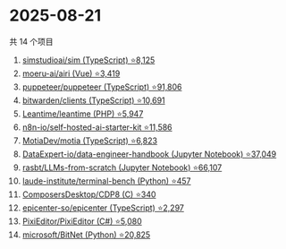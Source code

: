 # 2025-08-21

共 14 个项目

<!-- BEGIN GITHUB -->
<!-- 最后更新时间 2025-08-21 02:13:53 +0800 -->
1. [simstudioai/sim (TypeScript) ⭐8,125](https://github.com/simstudioai/sim)
1. [moeru-ai/airi (Vue) ⭐3,419](https://github.com/moeru-ai/airi)
1. [puppeteer/puppeteer (TypeScript) ⭐91,806](https://github.com/puppeteer/puppeteer)
1. [bitwarden/clients (TypeScript) ⭐10,691](https://github.com/bitwarden/clients)
1. [Leantime/leantime (PHP) ⭐5,947](https://github.com/Leantime/leantime)
1. [n8n-io/self-hosted-ai-starter-kit ⭐11,586](https://github.com/n8n-io/self-hosted-ai-starter-kit)
1. [MotiaDev/motia (TypeScript) ⭐6,823](https://github.com/MotiaDev/motia)
1. [DataExpert-io/data-engineer-handbook (Jupyter Notebook) ⭐37,049](https://github.com/DataExpert-io/data-engineer-handbook)
1. [rasbt/LLMs-from-scratch (Jupyter Notebook) ⭐66,107](https://github.com/rasbt/LLMs-from-scratch)
1. [laude-institute/terminal-bench (Python) ⭐457](https://github.com/laude-institute/terminal-bench)
1. [ComposersDesktop/CDP8 (C) ⭐340](https://github.com/ComposersDesktop/CDP8)
1. [epicenter-so/epicenter (TypeScript) ⭐2,297](https://github.com/epicenter-so/epicenter)
1. [PixiEditor/PixiEditor (C#) ⭐5,080](https://github.com/PixiEditor/PixiEditor)
1. [microsoft/BitNet (Python) ⭐20,825](https://github.com/microsoft/BitNet)
<!-- END GITHUB -->